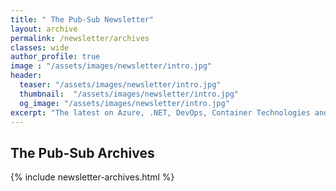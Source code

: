 ```yaml
---
title: " The Pub-Sub Newsletter"
layout: archive
permalink: /newsletter/archives
classes: wide
author_profile: true
image : "/assets/images/newsletter/intro.jpg"
header:
  teaser: "/assets/images/newsletter/intro.jpg"
  thumbnail:  "/assets/images/newsletter/intro.jpg"
  og_image: "/assets/images/newsletter/intro.jpg"
excerpt: "The latest on Azure, .NET, DevOps, Container Technologies and other interesting things delivered straight to your inbox twice a month"
---
```


## The Pub-Sub Archives

{% include newsletter-archives.html %}